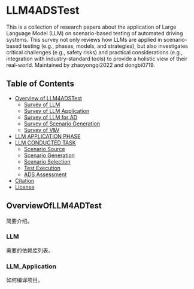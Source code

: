 # LLM4ADSTest
This is a collection of research papers about the application of Large Language Model (LLM) on scenario-based testing of automated driving systems. This survey not only reviews how LLMs are applied in scenario-based testing (e.g., phases, models, and strategies), but also investigates critical challenges (e.g., safety risks) and practical considerations (e.g., integration with industry-standard tools) to provide a holistic view of their real-world. Maintained by zhaoyongqi2022 and dongbi0719.

## Table of Contents 
- [Overview of LLM4ADSTest](#OverviewOfLLM4ADTest)
  - [Survey of LLM](#LLM)
  - [Survey of LLM Application](#LLM_Application)
  - [Survey of LLM for AD](#LLMforAD)
  - [Survey of Scenario Generation](#Scenario_Generation)
  - [Survey of V&V](#V&V)
- [LLM APPLICATION PHASE](#LLM_APPLICATION_PHASE)
- [LLM CONDUCTED TASK](#LLM_CONDUCTED_TASK)
  - [Scenario Source](#Scenario_Source)
  - [Scenario Generation](#Scenario_Generation)
  - [Scenario Selection](#Scenario_Selectio)
  - [Test Execution](#Test_Execution)
  - [ADS Assessment](#ADS_Assessment)
- [Citation](#Citation)
- [License](#License)

## OverviewOfLLM4ADTest
简要介绍。

### LLM
需要的依赖库列表。

### LLM_Application
如何编译项目。

